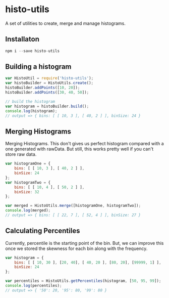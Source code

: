 # histo-utils

A set of utilities to create, merge and manage histograms.

## Installaton

~~~js
npm i --save histo-utils
~~~

## Building a histogram

~~~js
var HistoUtil = require('histo-utils');
var histoBuilder = HistoUtils.create();
histoBuilder.addPoints([10, 20]);
histoBuilder.addPoints([30, 40, 50]);

// build the histogram
var histogram = histoBuilder.build();
console.log(histogram);
// output => { bins: [ [ 10, 3 ], [ 40, 2 ] ], binSize: 24 }
~~~

## Merging Histograms

Merging Histograms. This don't gives us perfect histogram compared with a one generated with rawData. But still, this works pretty well if you can't store raw data.

~~~js
var histogramOne = { 
    bins: [ [ 10, 3 ], [ 40, 2 ] ], 
    binSize: 24 
};
var histogramTwo = { 
    bins: [ [ 10, 4 ], [ 50, 2 ] ], 
    binSize: 32 
};

var merged = HistoUtils.merge([histogramOne, histogramTwo]);
console.log(merged);
// output => { bins: [ [ 22, 7 ], [ 52, 4 ] ], binSize: 27 }
~~~

## Calculating Percentiles

Currently, percentile is the starting point of the bin. But, we can improve this once we stored the skewness for each bin along with the frequency.

~~~js
var histogram = { 
    bins: [ [ 10, 30 ], [20, 40], [ 40, 20 ], [80, 20], [99999, 1] ], 
    binSize: 24 
};

var percentiles = HistoUtils.getPercentiles(histogram, [50, 95, 99]);
console.log(percentiles);
// output => { '50': 20, '95': 80, '99': 80 }
~~~
